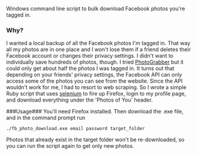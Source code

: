 Windows command line script to bulk download Facebook photos you're tagged in.

### Why? ###
I wanted a local backup of all the Facebook photos I'm tagged in. That way all my photos are in one place and I won't lose them if a friend deletes their Facebook account or changes their privacy settings. I didn't want to individually save hundreds of photos, though. I tried [PhotoGrabber](http://code.google.com/p/photograbber/) but it could only get about half the photos I was tagged in. It turns out that depending on your friends' privacy settings, the Facebook API can only access some of the photos you can see from the website. Since the API wouldn't work for me, I had to resort to web scraping. So I wrote a simple Ruby script that uses [selenium](http://seleniumhq.org/) to  fire up Firefox, login to my profile page, and download everything under the 'Photos of You' header.

###Usage###
You'll need Firefox installed. Then download the .exe file, and in the command prompt run

```
./fb_photo_download.exe email password target_folder
```

Photos that already exist in the target folder won't be re-downloaded, so you can run the script again to get only new photos.
